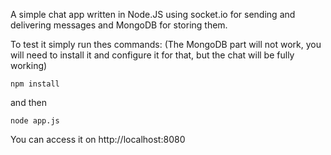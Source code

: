 A simple chat app written in Node.JS using socket.io for sending and delivering messages and MongoDB for storing them.

To test it simply run thes commands: (The MongoDB part will not work, you will need to install it and configure it for that, but the chat will be fully working)
```
npm install
```
and then 
```
node app.js
```
You can access it on http://localhost:8080